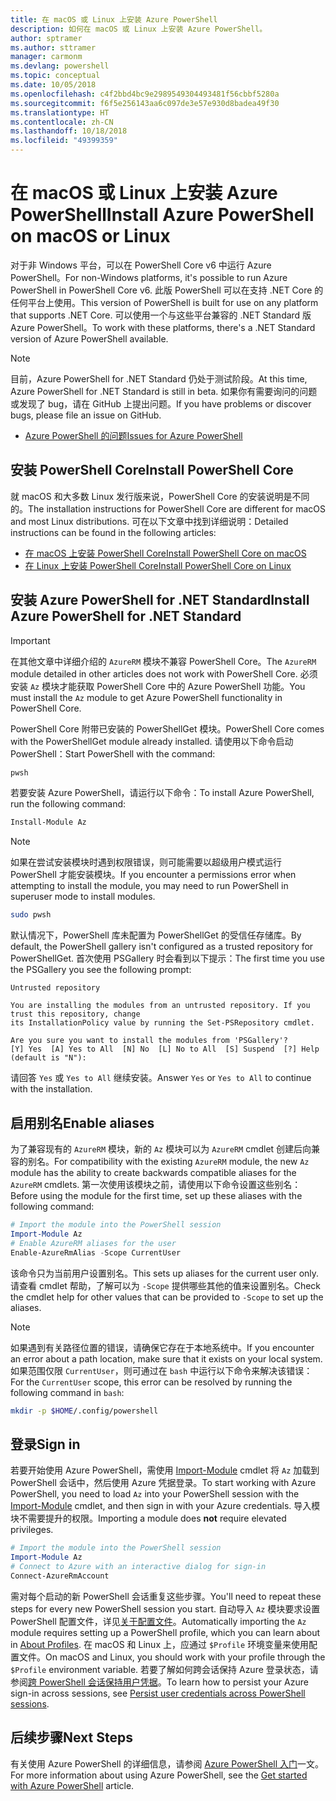 ```yaml
---
title: 在 macOS 或 Linux 上安装 Azure PowerShell
description: 如何在 macOS 或 Linux 上安装 Azure PowerShell。
author: sptramer
ms.author: sttramer
manager: carmonm
ms.devlang: powershell
ms.topic: conceptual
ms.date: 10/05/2018
ms.openlocfilehash: c4f2bbd4bc9e2989549304493481f56cbbf5280a
ms.sourcegitcommit: f6f5e256143aa6c097de3e57e930d8badea49f30
ms.translationtype: HT
ms.contentlocale: zh-CN
ms.lasthandoff: 10/18/2018
ms.locfileid: "49399359"
---
```

# <a name="install-azure-powershell-on-macos-or-linux"></a><span data-ttu-id="8a35d-103">在 macOS 或 Linux 上安装 Azure PowerShell</span><span class="sxs-lookup"><span data-stu-id="8a35d-103">Install Azure PowerShell on macOS or Linux</span></span>

<span data-ttu-id="8a35d-104">对于非 Windows 平台，可以在 PowerShell Core v6 中运行 Azure PowerShell。</span><span class="sxs-lookup"><span data-stu-id="8a35d-104">For non-Windows platforms, it's possible to run Azure PowerShell in PowerShell Core v6.</span></span> <span data-ttu-id="8a35d-105">此版 PowerShell 可以在支持 .NET Core 的任何平台上使用。</span><span class="sxs-lookup"><span data-stu-id="8a35d-105">This version of PowerShell is built for use on any platform that supports .NET Core.</span></span> <span data-ttu-id="8a35d-106">可以使用一个与这些平台兼容的 .NET Standard 版 Azure PowerShell。</span><span class="sxs-lookup"><span data-stu-id="8a35d-106">To work with these platforms, there's a .NET Standard version of Azure PowerShell available.</span></span>

> [!NOTE]
> <span data-ttu-id="8a35d-107">目前，Azure PowerShell for .NET Standard 仍处于测试阶段。</span><span class="sxs-lookup"><span data-stu-id="8a35d-107">At this time, Azure PowerShell for .NET Standard is still in beta.</span></span>
> <span data-ttu-id="8a35d-108">如果你有需要询问的问题或发现了 bug，请在 GitHub 上提出问题。</span><span class="sxs-lookup"><span data-stu-id="8a35d-108">If you have problems or discover bugs, please file an issue on GitHub.</span></span>
>
> * [<span data-ttu-id="8a35d-109">Azure PowerShell 的问题</span><span class="sxs-lookup"><span data-stu-id="8a35d-109">Issues for Azure PowerShell</span></span>](https://github.com/azure/azure-docs-powershell/issues)

## <a name="install-powershell-core"></a><span data-ttu-id="8a35d-110">安装 PowerShell Core</span><span class="sxs-lookup"><span data-stu-id="8a35d-110">Install PowerShell Core</span></span>

<span data-ttu-id="8a35d-111">就 macOS 和大多数 Linux 发行版来说，PowerShell Core 的安装说明是不同的。</span><span class="sxs-lookup"><span data-stu-id="8a35d-111">The installation instructions for PowerShell Core are different for macOS and most Linux distributions.</span></span>
<span data-ttu-id="8a35d-112">可在以下文章中找到详细说明：</span><span class="sxs-lookup"><span data-stu-id="8a35d-112">Detailed instructions can be found in the following articles:</span></span>

* [<span data-ttu-id="8a35d-113">在 macOS 上安装 PowerShell Core</span><span class="sxs-lookup"><span data-stu-id="8a35d-113">Install PowerShell Core on macOS</span></span>](/powershell/scripting/setup/installing-powershell-core-on-macos)
* [<span data-ttu-id="8a35d-114">在 Linux 上安装 PowerShell Core</span><span class="sxs-lookup"><span data-stu-id="8a35d-114">Install PowerShell Core on Linux</span></span>](/powershell/scripting/setup/installing-powershell-core-on-linux)

## <a name="install-azure-powershell-for-net-standard"></a><span data-ttu-id="8a35d-115">安装 Azure PowerShell for .NET Standard</span><span class="sxs-lookup"><span data-stu-id="8a35d-115">Install Azure PowerShell for .NET Standard</span></span>

> [!IMPORTANT]
> <span data-ttu-id="8a35d-116">在其他文章中详细介绍的 `AzureRM` 模块不兼容 PowerShell Core。</span><span class="sxs-lookup"><span data-stu-id="8a35d-116">The `AzureRM` module detailed in other articles does not work with PowerShell Core.</span></span>
> <span data-ttu-id="8a35d-117">必须安装 `Az` 模块才能获取 PowerShell Core 中的 Azure PowerShell 功能。</span><span class="sxs-lookup"><span data-stu-id="8a35d-117">You must install the `Az` module to get Azure PowerShell functionality in PowerShell Core.</span></span>

<span data-ttu-id="8a35d-118">PowerShell Core 附带已安装的 PowerShellGet 模块。</span><span class="sxs-lookup"><span data-stu-id="8a35d-118">PowerShell Core comes with the PowerShellGet module already installed.</span></span> <span data-ttu-id="8a35d-119">请使用以下命令启动 PowerShell：</span><span class="sxs-lookup"><span data-stu-id="8a35d-119">Start PowerShell with the command:</span></span>

```bash
pwsh
```

<span data-ttu-id="8a35d-120">若要安装 Azure PowerShell，请运行以下命令：</span><span class="sxs-lookup"><span data-stu-id="8a35d-120">To install Azure PowerShell, run the following command:</span></span>

```powershell
Install-Module Az
```

> [!NOTE]
> <span data-ttu-id="8a35d-121">如果在尝试安装模块时遇到权限错误，则可能需要以超级用户模式运行 PowerShell 才能安装模块。</span><span class="sxs-lookup"><span data-stu-id="8a35d-121">If you encounter a permissions error when attempting to install the module, you may need to run PowerShell in superuser mode to install modules.</span></span>
>
> ```bash
> sudo pwsh
> ```

<span data-ttu-id="8a35d-122">默认情况下，PowerShell 库未配置为 PowerShellGet 的受信任存储库。</span><span class="sxs-lookup"><span data-stu-id="8a35d-122">By default, the PowerShell gallery isn't configured as a trusted repository for PowerShellGet.</span></span> <span data-ttu-id="8a35d-123">首次使用 PSGallery 时会看到以下提示：</span><span class="sxs-lookup"><span data-stu-id="8a35d-123">The first time you use the PSGallery you see the following prompt:</span></span>

```output
Untrusted repository

You are installing the modules from an untrusted repository. If you trust this repository, change
its InstallationPolicy value by running the Set-PSRepository cmdlet.

Are you sure you want to install the modules from 'PSGallery'?
[Y] Yes  [A] Yes to All  [N] No  [L] No to All  [S] Suspend  [?] Help (default is "N"):
```

<span data-ttu-id="8a35d-124">请回答 `Yes` 或 `Yes to All` 继续安装。</span><span class="sxs-lookup"><span data-stu-id="8a35d-124">Answer `Yes` or `Yes to All` to continue with the installation.</span></span>

## <a name="enable-aliases"></a><span data-ttu-id="8a35d-125">启用别名</span><span class="sxs-lookup"><span data-stu-id="8a35d-125">Enable aliases</span></span>

<span data-ttu-id="8a35d-126">为了兼容现有的 `AzureRM` 模块，新的 `Az` 模块可以为 `AzureRM` cmdlet 创建后向兼容的别名。</span><span class="sxs-lookup"><span data-stu-id="8a35d-126">For compatibility with the existing `AzureRM` module, the new `Az` module has the ability to create backwards compatible aliases for the `AzureRM` cmdlets.</span></span> <span data-ttu-id="8a35d-127">第一次使用该模块之前，请使用以下命令设置这些别名：</span><span class="sxs-lookup"><span data-stu-id="8a35d-127">Before using the module for the first time, set up these aliases with the following command:</span></span>

```powershell
# Import the module into the PowerShell session
Import-Module Az
# Enable AzureRM aliases for the user
Enable-AzureRmAlias -Scope CurrentUser
```

<span data-ttu-id="8a35d-128">该命令只为当前用户设置别名。</span><span class="sxs-lookup"><span data-stu-id="8a35d-128">This sets up aliases for the current user only.</span></span> <span data-ttu-id="8a35d-129">请查看 cmdlet 帮助，了解可以为 `-Scope` 提供哪些其他的值来设置别名。</span><span class="sxs-lookup"><span data-stu-id="8a35d-129">Check the cmdlet help for other values that can be provided to `-Scope` to set up the aliases.</span></span>

> [!NOTE]
> <span data-ttu-id="8a35d-130">如果遇到有关路径位置的错误，请确保它存在于本地系统中。</span><span class="sxs-lookup"><span data-stu-id="8a35d-130">If you encounter an error about a path location, make sure that it exists on your local system.</span></span> <span data-ttu-id="8a35d-131">如果范围仅限 `CurrentUser`，则可通过在 `bash` 中运行以下命令来解决该错误：</span><span class="sxs-lookup"><span data-stu-id="8a35d-131">For the `CurrentUser` scope, this error can be resolved by running the following command in `bash`:</span></span>
>
> ```bash
> mkdir -p $HOME/.config/powershell
> ```

## <a name="sign-in"></a><span data-ttu-id="8a35d-132">登录</span><span class="sxs-lookup"><span data-stu-id="8a35d-132">Sign in</span></span>

<span data-ttu-id="8a35d-133">若要开始使用 Azure PowerShell，需使用 [Import-Module](/powershell/module/Microsoft.PowerShell.Core/Import-Module) cmdlet 将 `Az` 加载到 PowerShell 会话中，然后使用 Azure 凭据登录。</span><span class="sxs-lookup"><span data-stu-id="8a35d-133">To start working with Azure PowerShell, you need to load `Az` into your PowerShell session with the [Import-Module](/powershell/module/Microsoft.PowerShell.Core/Import-Module) cmdlet, and then sign in with your Azure credentials.</span></span> <span data-ttu-id="8a35d-134">导入模块不需要提升的权限。</span><span class="sxs-lookup"><span data-stu-id="8a35d-134">Importing a module does __not__ require elevated privileges.</span></span>

```powershell
# Import the module into the PowerShell session
Import-Module Az
# Connect to Azure with an interactive dialog for sign-in
Connect-AzureRmAccount
```

<span data-ttu-id="8a35d-135">需对每个启动的新 PowerShell 会话重复这些步骤。</span><span class="sxs-lookup"><span data-stu-id="8a35d-135">You'll need to repeat these steps for every new PowerShell session you start.</span></span> <span data-ttu-id="8a35d-136">自动导入 `Az` 模块要求设置 PowerShell 配置文件，详见[关于配置文件](/powershell/module/microsoft.powershell.core/about/about_profiles)。</span><span class="sxs-lookup"><span data-stu-id="8a35d-136">Automatically importing the `Az` module requires setting up a PowerShell profile, which you can learn about in [About Profiles](/powershell/module/microsoft.powershell.core/about/about_profiles).</span></span>
<span data-ttu-id="8a35d-137">在 macOS 和 Linux 上，应通过 `$Profile` 环境变量来使用配置文件。</span><span class="sxs-lookup"><span data-stu-id="8a35d-137">On macOS and Linux, you should work with your profile through the `$Profile` environment variable.</span></span> <span data-ttu-id="8a35d-138">若要了解如何跨会话保持 Azure 登录状态，请参阅[跨 PowerShell 会话保持用户凭据](context-persistence.md)。</span><span class="sxs-lookup"><span data-stu-id="8a35d-138">To learn how to persist your Azure sign-in across sessions, see [Persist user credentials across PowerShell sessions](context-persistence.md).</span></span>

## <a name="next-steps"></a><span data-ttu-id="8a35d-139">后续步骤</span><span class="sxs-lookup"><span data-stu-id="8a35d-139">Next Steps</span></span>

<span data-ttu-id="8a35d-140">有关使用 Azure PowerShell 的详细信息，请参阅 [Azure PowerShell 入门](get-started-azureps.md)一文。</span><span class="sxs-lookup"><span data-stu-id="8a35d-140">For more information about using Azure PowerShell, see the [Get started with Azure PowerShell](get-started-azureps.md) article.</span></span>
